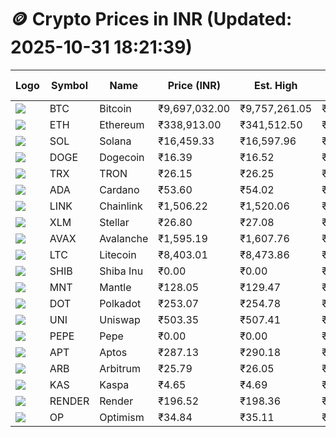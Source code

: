 # 🪙 Crypto Prices in INR (Updated: 2025-10-31 18:21:39)

| Logo | Symbol | Name       | Price (INR) | Est. High | Est. Low | Gross Profit | Fees | Net Profit | ROI % |
|------|--------|------------|-------------|-----------|----------|---------------|------|-------------|--------|
| ![](https://coin-images.coingecko.com/coins/images/1/large/bitcoin.png?1696501400) | BTC    | Bitcoin    | ₹9,697,032.00 | ₹9,757,261.05 | ₹9,636,802.95 | ₹1,249.98 | ₹200.00 | ₹1,049.98 | 1.05% |
| ![](https://coin-images.coingecko.com/coins/images/279/large/ethereum.png?1696501628) | ETH    | Ethereum   | ₹338,913.00 | ₹341,512.50 | ₹336,313.50 | ₹1,545.88 | ₹200.00 | ₹1,345.88 | 1.35% |
| ![](https://coin-images.coingecko.com/coins/images/4128/large/solana.png?1718769756) | SOL    | Solana     | ₹16,459.33 | ₹16,597.96 | ₹16,320.70 | ₹1,698.77 | ₹200.00 | ₹1,498.77 | 1.50% |
| ![](https://coin-images.coingecko.com/coins/images/5/large/dogecoin.png?1696501409) | DOGE   | Dogecoin   | ₹16.39 | ₹16.52 | ₹16.26 | ₹1,642.42 | ₹200.00 | ₹1,442.42 | 1.44% |
| ![](https://coin-images.coingecko.com/coins/images/1094/large/tron-logo.png?1696502193) | TRX    | TRON       | ₹26.15 | ₹26.25 | ₹26.04 | ₹806.30 | ₹200.00 | ₹606.30 | 0.61% |
| ![](https://coin-images.coingecko.com/coins/images/975/large/cardano.png?1696502090) | ADA    | Cardano    | ₹53.60 | ₹54.02 | ₹53.18 | ₹1,568.17 | ₹200.00 | ₹1,368.17 | 1.37% |
| ![](https://coin-images.coingecko.com/coins/images/877/large/Chainlink_Logo_500.png?1760023405) | LINK   | Chainlink  | ₹1,506.22 | ₹1,520.06 | ₹1,492.38 | ₹1,854.21 | ₹200.00 | ₹1,654.21 | 1.65% |
| ![](https://coin-images.coingecko.com/coins/images/100/large/fmpFRHHQ_400x400.jpg?1735231350) | XLM    | Stellar    | ₹26.80 | ₹27.08 | ₹26.52 | ₹2,115.42 | ₹200.00 | ₹1,915.42 | 1.92% |
| ![](https://coin-images.coingecko.com/coins/images/12559/large/Avalanche_Circle_RedWhite_Trans.png?1696512369) | AVAX   | Avalanche  | ₹1,595.19 | ₹1,607.76 | ₹1,582.62 | ₹1,589.08 | ₹200.00 | ₹1,389.08 | 1.39% |
| ![](https://coin-images.coingecko.com/coins/images/2/large/litecoin.png?1696501400) | LTC    | Litecoin   | ₹8,403.01 | ₹8,473.86 | ₹8,332.16 | ₹1,700.59 | ₹200.00 | ₹1,500.59 | 1.50% |
| ![](https://coin-images.coingecko.com/coins/images/11939/large/shiba.png?1696511800) | SHIB   | Shiba Inu  | ₹0.00 | ₹0.00 | ₹0.00 | ₹1,849.60 | ₹200.00 | ₹1,649.60 | 1.65% |
| ![](https://coin-images.coingecko.com/coins/images/30980/large/Mantle-Logo-mark.png?1739213200) | MNT    | Mantle     | ₹128.05 | ₹129.47 | ₹126.63 | ₹2,238.76 | ₹200.00 | ₹2,038.76 | 2.04% |
| ![](https://coin-images.coingecko.com/coins/images/12171/large/polkadot.png?1696512008) | DOT    | Polkadot   | ₹253.07 | ₹254.78 | ₹251.36 | ₹1,358.20 | ₹200.00 | ₹1,158.20 | 1.16% |
| ![](https://coin-images.coingecko.com/coins/images/12504/large/uniswap-logo.png?1720676669) | UNI    | Uniswap    | ₹503.35 | ₹507.41 | ₹499.29 | ₹1,624.69 | ₹200.00 | ₹1,424.69 | 1.42% |
| ![](https://coin-images.coingecko.com/coins/images/29850/large/pepe-token.jpeg?1696528776) | PEPE   | Pepe       | ₹0.00 | ₹0.00 | ₹0.00 | ₹1,678.11 | ₹200.00 | ₹1,478.11 | 1.48% |
| ![](https://coin-images.coingecko.com/coins/images/26455/large/Aptos-Network-Symbol-Black-RGB-1x.png?1761789140) | APT    | Aptos      | ₹287.13 | ₹290.18 | ₹284.08 | ₹2,149.06 | ₹200.00 | ₹1,949.06 | 1.95% |
| ![](https://coin-images.coingecko.com/coins/images/16547/large/arb.jpg?1721358242) | ARB    | Arbitrum   | ₹25.79 | ₹26.05 | ₹25.53 | ₹2,032.86 | ₹200.00 | ₹1,832.86 | 1.83% |
| ![](https://coin-images.coingecko.com/coins/images/25751/large/kaspa-icon-exchanges.png?1696524837) | KAS    | Kaspa      | ₹4.65 | ₹4.69 | ₹4.61 | ₹1,822.92 | ₹200.00 | ₹1,622.92 | 1.62% |
| ![](https://coin-images.coingecko.com/coins/images/11636/large/rndr.png?1696511529) | RENDER | Render     | ₹196.52 | ₹198.36 | ₹194.68 | ₹1,886.13 | ₹200.00 | ₹1,686.13 | 1.69% |
| ![](https://coin-images.coingecko.com/coins/images/25244/large/Optimism.png?1696524385) | OP     | Optimism   | ₹34.84 | ₹35.11 | ₹34.57 | ₹1,535.81 | ₹200.00 | ₹1,335.81 | 1.34% |
